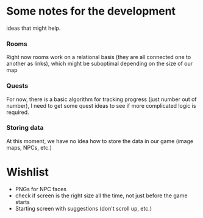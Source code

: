 # Some notes for the development
ideas that might help.

### Rooms

Right now rooms work on a relational basis (they are all connected one to another as links), which might be suboptimal depending on the size of our map

### Quests

For now, there is a basic algorithm for tracking progress (just number out of number), I need to get some quest ideas to see if more complicated logic is required.

### Storing data

At this moment, we have no idea how to store the data in our game (image maps, NPCs, etc.)


# Wishlist

- PNGs for NPC faces
- check if screen is the right size all the time, not just before the game starts
- Starting screen with suggestions (don't scroll up, etc.)